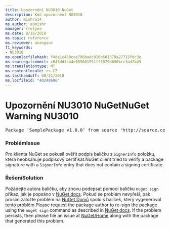```yaml
---
title: Upozornění NU3010 NuGet
description: Kód upozornění NU3010
author: mishra14
ms.author: anmishr
manager: rrelyea
ms.date: 8/16/2018
ms.topic: reference
ms.reviewer: anangaur
f1_keywords:
- NU3010
ms.openlocfilehash: f4de1c450cce796badc916b601379a27715fdc3e
ms.sourcegitcommit: c643dd2c44e085601551ff7079d696bcc3ad2b49
ms.translationtype: MT
ms.contentlocale: cs-CZ
ms.lasthandoff: 08/21/2018
ms.locfileid: "40248696"
---
```

# <a name="nuget-warning-nu3010"></a><span data-ttu-id="fec01-103">Upozornění NU3010 NuGet</span><span class="sxs-lookup"><span data-stu-id="fec01-103">NuGet Warning NU3010</span></span>

<pre>Package 'SamplePackage v1.0.0' from source 'http://source.com/index.json': The primary signature does not have a signing certificate.</pre>

### <a name="issue"></a><span data-ttu-id="fec01-104">Problém</span><span class="sxs-lookup"><span data-stu-id="fec01-104">Issue</span></span>

<span data-ttu-id="fec01-105">Pro klienta NuGet se pokusil ověřit podpis balíčku s `SignerInfo` položku, která neobsahuje podpisový certifikát.</span><span class="sxs-lookup"><span data-stu-id="fec01-105">NuGet client tried to verify a package signature with a `SignerInfo` entry that does not contain a signing certificate.</span></span>


### <a name="solution"></a><span data-ttu-id="fec01-106">Řešení</span><span class="sxs-lookup"><span data-stu-id="fec01-106">Solution</span></span>

<span data-ttu-id="fec01-107">Požádejte autora balíčku, aby znovu podepsat pomocí balíčku `nuget sign` příkaz, jak je popsáno v [NuGet docs](https://docs.microsoft.com/en-us/nuget/create-packages/sign-a-package). Pokud se problém nevyřeší, pak prosím založte problém na [NuGet Domů](https://github.com/NuGet/Home/issues) spolu s balíček, který vygeneroval tento problém.</span><span class="sxs-lookup"><span data-stu-id="fec01-107">Please request the package author to re-sign the package using the `nuget sign` command as described in [NuGet docs](https://docs.microsoft.com/en-us/nuget/create-packages/sign-a-package). If the problem persists, then please file an issue at [NuGet/Home](https://github.com/NuGet/Home/issues) along with the package that generated this problem.</span></span>


